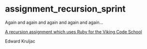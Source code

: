 # assignment_recursion_sprint
Again and again and again and again and again...

[A recursion assignment which uses Ruby for the Viking Code School](http://www.vikingcodeschool.com)

Edward Kruljac